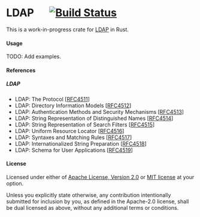 # LDAP &emsp; [![Build Status](https://travis-ci.org/blueridanus/ldap.svg?branch=master)](https://travis-ci.org/blueridanus/ldap)

This is a work-in-progress crate for <a href="https://en.wikipedia.org/wiki/Lightweight_Directory_Access_Protocol">LDAP</a> in Rust.

#### Usage

TODO: Add examples.

#### References
##### LDAP
- LDAP: The Protocol [[RFC4511](https://www.ietf.org/rfc/rfc4511.txt)]
- LDAP: Directory Information Models [[RFC4512](https://www.ietf.org/rfc/rfc4512.txt)]
- LDAP: Authentication Methods and Security Mechanisms [[RFC4513](https://www.ietf.org/rfc/rfc4513.txt)]
- LDAP: String Representation of Distinguished Names [[RFC4514](https://www.ietf.org/rfc/rfc4514.txt)]
- LDAP: String Representation of Search Filters [[RFC4515](https://www.ietf.org/rfc/rfc4515.txt)]
- LDAP: Uniform Resource Locator [[RFC4516](https://www.ietf.org/rfc/rfc4516.txt)]
- LDAP: Syntaxes and Matching Rules [[RFC4517](https://www.ietf.org/rfc/rfc4517.txt)]
- LDAP: Internationalized String Preparation [[RFC4518](https://www.ietf.org/rfc/rfc4518.txt)]
- LDAP: Schema for User Applications [[RFC4519](https://www.ietf.org/rfc/rfc4519.txt)]


#### License

Licensed under either of <a href="LICENSE-APACHE">Apache License, Version
2.0</a> or <a href="LICENSE-MIT">MIT license</a> at your option.

Unless you explicitly state otherwise, any contribution intentionally submitted
for inclusion by you, as defined in the Apache-2.0 license, shall be
dual licensed as above, without any additional terms or conditions.
